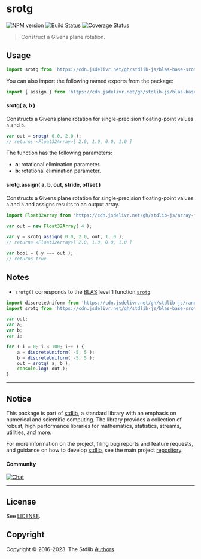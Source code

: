 <!--

@license Apache-2.0

Copyright (c) 2023 The Stdlib Authors.

Licensed under the Apache License, Version 2.0 (the "License");
you may not use this file except in compliance with the License.
You may obtain a copy of the License at

   http://www.apache.org/licenses/LICENSE-2.0

Unless required by applicable law or agreed to in writing, software
distributed under the License is distributed on an "AS IS" BASIS,
WITHOUT WARRANTIES OR CONDITIONS OF ANY KIND, either express or implied.
See the License for the specific language governing permissions and
limitations under the License.

-->

# srotg

[![NPM version][npm-image]][npm-url] [![Build Status][test-image]][test-url] [![Coverage Status][coverage-image]][coverage-url] <!-- [![dependencies][dependencies-image]][dependencies-url] -->

> Construct a Givens plane rotation.



<section class="usage">

## Usage

```javascript
import srotg from 'https://cdn.jsdelivr.net/gh/stdlib-js/blas-base-srotg@deno/mod.js';
```

You can also import the following named exports from the package:

```javascript
import { assign } from 'https://cdn.jsdelivr.net/gh/stdlib-js/blas-base-srotg@deno/mod.js';
```

#### srotg( a, b )

Constructs a Givens plane rotation for single-precision floating-point values `a` and `b`.

```javascript
var out = srotg( 0.0, 2.0 );
// returns <Float32Array>[ 2.0, 1.0, 0.0, 1.0 ]
```

The function has the following parameters:

-   **a**: rotational elimination parameter.
-   **b**: rotational elimination parameter.

#### srotg.assign( a, b, out, stride, offset )

Constructs a Givens plane rotation for single-precision floating-point values `a` and `b` and assigns results to an output array.

```javascript
import Float32Array from 'https://cdn.jsdelivr.net/gh/stdlib-js/array-float32@deno/mod.js';

var out = new Float32Array( 4 );

var y = srotg.assign( 0.0, 2.0, out, 1, 0 );
// returns <Float32Array>[ 2.0, 1.0, 0.0, 1.0 ]

var bool = ( y === out );
// returns true
```

</section>

<!-- /.usage -->

<section class="notes">

## Notes

-   `srotg()` corresponds to the [BLAS][blas] level 1 function [`srotg`][srotg].

</section>

<!-- /.notes -->

<section class="examples">

```javascript
import discreteUniform from 'https://cdn.jsdelivr.net/gh/stdlib-js/random-base-discrete-uniform@deno/mod.js';
import srotg from 'https://cdn.jsdelivr.net/gh/stdlib-js/blas-base-srotg@deno/mod.js';

var out;
var a;
var b;
var i;

for ( i = 0; i < 100; i++ ) {
    a = discreteUniform( -5, 5 );
    b = discreteUniform( -5, 5 );
    out = srotg( a, b );
    console.log( out );
}
```

</section>

<!-- /.examples -->

<!-- Section for related `stdlib` packages. Do not manually edit this section, as it is automatically populated. -->

<section class="related">

</section>

<!-- /.related -->

<!-- Section for all links. Make sure to keep an empty line after the `section` element and another before the `/section` close. -->


<section class="main-repo" >

* * *

## Notice

This package is part of [stdlib][stdlib], a standard library with an emphasis on numerical and scientific computing. The library provides a collection of robust, high performance libraries for mathematics, statistics, streams, utilities, and more.

For more information on the project, filing bug reports and feature requests, and guidance on how to develop [stdlib][stdlib], see the main project [repository][stdlib].

#### Community

[![Chat][chat-image]][chat-url]

---

## License

See [LICENSE][stdlib-license].


## Copyright

Copyright &copy; 2016-2023. The Stdlib [Authors][stdlib-authors].

</section>

<!-- /.stdlib -->

<!-- Section for all links. Make sure to keep an empty line after the `section` element and another before the `/section` close. -->

<section class="links">

[npm-image]: http://img.shields.io/npm/v/@stdlib/blas-base-srotg.svg
[npm-url]: https://npmjs.org/package/@stdlib/blas-base-srotg

[test-image]: https://github.com/stdlib-js/blas-base-srotg/actions/workflows/test.yml/badge.svg?branch=main
[test-url]: https://github.com/stdlib-js/blas-base-srotg/actions/workflows/test.yml?query=branch:main

[coverage-image]: https://img.shields.io/codecov/c/github/stdlib-js/blas-base-srotg/main.svg
[coverage-url]: https://codecov.io/github/stdlib-js/blas-base-srotg?branch=main

<!--

[dependencies-image]: https://img.shields.io/david/stdlib-js/blas-base-srotg.svg
[dependencies-url]: https://david-dm.org/stdlib-js/blas-base-srotg/main

-->

[chat-image]: https://img.shields.io/gitter/room/stdlib-js/stdlib.svg
[chat-url]: https://gitter.im/stdlib-js/stdlib/

[stdlib]: https://github.com/stdlib-js/stdlib

[stdlib-authors]: https://github.com/stdlib-js/stdlib/graphs/contributors

[umd]: https://github.com/umdjs/umd
[es-module]: https://developer.mozilla.org/en-US/docs/Web/JavaScript/Guide/Modules

[deno-url]: https://github.com/stdlib-js/blas-base-srotg/tree/deno
[umd-url]: https://github.com/stdlib-js/blas-base-srotg/tree/umd
[esm-url]: https://github.com/stdlib-js/blas-base-srotg/tree/esm
[branches-url]: https://github.com/stdlib-js/blas-base-srotg/blob/main/branches.md

[stdlib-license]: https://raw.githubusercontent.com/stdlib-js/blas-base-srotg/main/LICENSE

[blas]: http://www.netlib.org/blas

[srotg]: http://www.netlib.org/lapack/explore-html/df/d28/group__single__blas__level1.html

</section>

<!-- /.links -->
